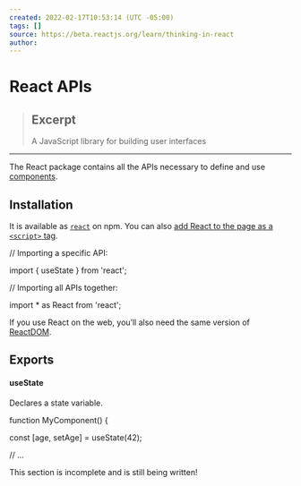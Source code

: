 ```yaml
---
created: 2022-02-17T10:53:14 (UTC -05:00)
tags: []
source: https://beta.reactjs.org/learn/thinking-in-react
author: 
---
```


# React APIs

> ## Excerpt
> A JavaScript library for building user interfaces

---
The React package contains all the APIs necessary to define and use [components](https://beta.reactjs.org/learn/your-first-component).

## Installation

It is available as [`react`](https://www.npmjs.com/package/react) on npm. You can also [add React to the page as a `<script>` tag](https://beta.reactjs.org/learn/add-react-to-a-website).

// Importing a specific API:

import { useState } from 'react';

// Importing all APIs together:

import \* as React from 'react';

If you use React on the web, you’ll also need the same version of [ReactDOM](https://beta.reactjs.org/api/reactdom).

## Exports

#### useState

Declares a state variable.

function MyComponent() {

const \[age, setAge\] = useState(42);

// ...

This section is incomplete and is still being written!
